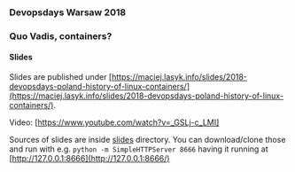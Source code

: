 ### Devopsdays Warsaw 2018

### Quo Vadis, containers?

#### Slides

Slides are published under [https://maciej.lasyk.info/slides/2018-devopsdays-poland-history-of-linux-containers/](https://maciej.lasyk.info/slides/2018-devopsdays-poland-history-of-linux-containers/).

Video: [https://www.youtube.com/watch?v=_GSLj-c_LMI]

Sources of slides are inside [slides](slides/) directory. You can download/clone 
those and run with e.g. `python -m SimpleHTTPServer 8666` having it running 
at [http://127.0.0.1:8666](http://127.0.0.1:8666/)
